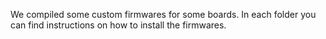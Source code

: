 We compiled some custom firmwares for some boards. In each folder you can find instructions on how to install the firmwares. 
